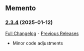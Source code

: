 ## Memento
### [2.3.4](https://github.com/diomsg-code/Memento/tree/2.3.4) (2025-01-12)
[Full Changelog](https://github.com/diomsg-code/Memento/compare/2.3.3...2.3.4) - [Previous Releases](https://github.com/diomsg-code/Memento/releases)

- Minor code adjustments
